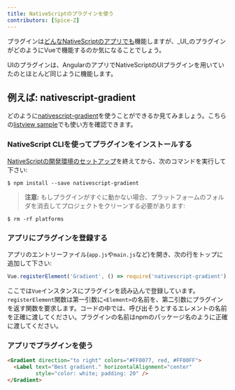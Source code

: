 ```yaml
---
title: NativeScriptのプラグインを使う
contributors: [Spice-Z]
---
```


プラグインは[どんなNativeScriptのアプリでも](https://docs.nativescript.org/plugins/plugins)機能しますが、_UI_のプラグインがどのようにVueで機能するのか気になることでしょう。

UIのプラグインは、AngularのアプリでNativeScriptのUIプラグインを用いていたのとほとんど同じように機能します。

## 例えば: nativescript-gradient

どのように[nativescript-gradient](https://github.com/EddyVerbruggen/nativescript-gradient)を使うことができるか見てみましょう。こちらの[listview sample](https://github.com/rigor789/nativescript-vue/tree/master/samples/app/app-with-list-view.js)でも使い方を確認できます。

### NativeScript CLIを使ってプラグインをインストールする

[NativeScriptの開発環境のセットアップ](/ja/docs/getting-started/installation)を終えてから、次のコマンドを実行して下さい:

```shell
$ npm install --save nativescript-gradient
```

> **注意:** もしプラグインがすぐに動かない場合、プラットフォームのフォルダを消去してプロジェクトをクリーンする必要があります:

```shell
$ rm -rf platforms
```

### アプリにプラグインを登録する

アプリのエントリーファイル(`app.js`や`main.js`など)を開き、次の行をトップに追加して下さい:

```JavaScript
Vue.registerElement('Gradient', () => require('nativescript-gradient').Gradient)
```

ここでは`Vue`インスタンスにプラグインを読み込んで登録しています。`registerElement`関数は第一引数に`<Element>`の名前を、第二引数にプラグインを返す関数を要求します。コードの中では、呼び出そうとするエレメントの名前を正確に渡してください。プラグインの名前はnpmのパッケージ名のように正確に渡してください。

### アプリでプラグインを使う

```HTML
<Gradient direction="to right" colors="#FF0077, red, #FF00FF">
  <Label text="Best gradient." horizontalAlignment="center"
         style="color: white; padding: 20" />
</Gradient>
```

